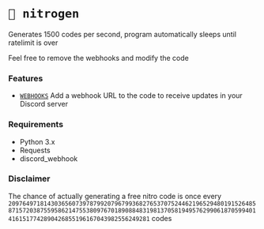 # `🚀 nitrogen`
Generates 1500 codes per second, program automatically sleeps until ratelimit is over

Feel free to remove the webhooks and modify the code

### Features
- [`WEBHOOKS`](https://support.discord.com/hc/en-us/articles/228383668-Intro-to-Webhooks) Add a webhook URL to the code to receive updates in your Discord server

### Requirements
- Python 3.x
- Requests
- discord_webhook

### Disclaimer
The chance of actually generating a free nitro code is once every `209764971814303656073978799207967993682765370752446219652948019152648587157203875595862147553809767018908848319813705819495762990618705994014161517742890426855196167043982556249281` codes
